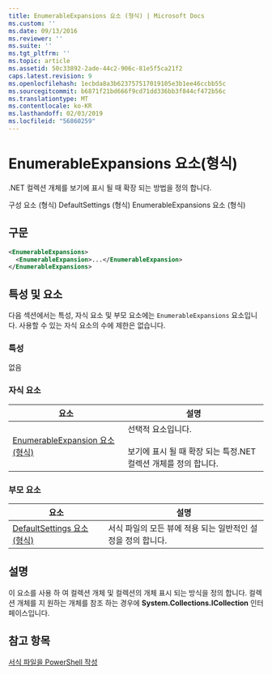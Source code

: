 ```yaml
---
title: EnumerableExpansions 요소 (형식) | Microsoft Docs
ms.custom: ''
ms.date: 09/13/2016
ms.reviewer: ''
ms.suite: ''
ms.tgt_pltfrm: ''
ms.topic: article
ms.assetid: 50c33892-2ade-44c2-906c-81e5f5ca21f2
caps.latest.revision: 9
ms.openlocfilehash: 1ecbda8a3b623757517019105e3b1ee46ccbb55c
ms.sourcegitcommit: b6871f21bd666f9cd71dd336bb3f844cf472b56c
ms.translationtype: MT
ms.contentlocale: ko-KR
ms.lasthandoff: 02/03/2019
ms.locfileid: "56860259"
---
```

# <a name="enumerableexpansions-element-format"></a>EnumerableExpansions 요소(형식)

.NET 컬렉션 개체를 보기에 표시 될 때 확장 되는 방법을 정의 합니다.

구성 요소 (형식) DefaultSettings (형식) EnumerableExpansions 요소 (형식)

## <a name="syntax"></a>구문

```xml
<EnumerableExpansions>
  <EnumerableExpansion>...</EnumerableExpansion>
</EnumerableExpansions>
```

## <a name="attributes-and-elements"></a>특성 및 요소

다음 섹션에서는 특성, 자식 요소 및 부모 요소에는 `EnumerableExpansions` 요소입니다. 사용할 수 있는 자식 요소의 수에 제한은 없습니다.

### <a name="attributes"></a>특성

없음

### <a name="child-elements"></a>자식 요소

|요소|설명|
|-------------|-----------------|
|[EnumerableExpansion 요소 (형식)](./enumerableexpansion-element-format.md)|선택적 요소입니다.<br /><br /> 보기에 표시 될 때 확장 되는 특정.NET 컬렉션 개체를 정의 합니다.|

### <a name="parent-elements"></a>부모 요소

|요소|설명|
|-------------|-----------------|
|[DefaultSettings 요소 (형식)](./defaultsettings-element-format.md)|서식 파일의 모든 뷰에 적용 되는 일반적인 설정을 정의 합니다.|

## <a name="remarks"></a>설명

이 요소를 사용 하 여 컬렉션 개체 및 컬렉션의 개체 표시 되는 방식을 정의 합니다. 컬렉션 개체를 지 원하는 개체를 참조 하는 경우에 **System.Collections.ICollection** 인터페이스입니다.

## <a name="see-also"></a>참고 항목

[서식 파일을 PowerShell 작성](./writing-a-powershell-formatting-file.md)
